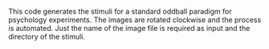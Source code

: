 This code generates the stimuli for a standard oddball paradigm for psychology experiments. The images are rotated clockwise and the process is automated. Just the name of the image file is required as input and the directory of the stimuli.
